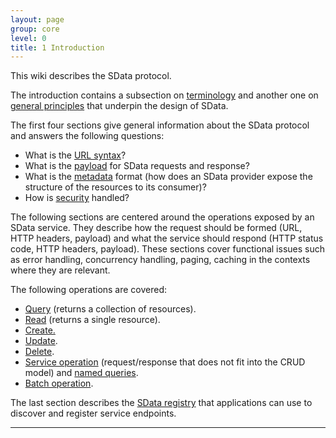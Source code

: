 ```yaml
---
layout: page
group: core
level: 0
title: 1 Introduction
---
```


This wiki describes the SData protocol.

The introduction contains a subsection on [terminology]({{site.baseurl}}/pages/core/0101/ "1.1 Terminology") and another one on [general principles]({{site.baseurl}}/pages/core/0102/ "1.2 General Principles") that underpin the design of SData.

The first four sections give general information about the SData protocol and answers the following questions:

*   What is the [URL syntax]({{site.baseurl}}/pages/core/0200/ "2  Anatomy of an SData URL")?
*   What is the [payload]({{site.baseurl}}/pages/core/0300/ "3 Anatomy of an SData Feed") for SData requests and response?
*   What is the [metadata]({{site.baseurl}}/pages/core/0400/ "4 Metadata") format (how does an SData provider expose the structure of the resources to its consumer)?
*   How is [security]({{site.baseurl}}/pages/core/0500/ "5 Security") handled?

The following sections are centered around the operations exposed by an SData service. They describe how the request should be formed (URL, HTTP headers, payload) and what the service should respond (HTTP status code, HTTP headers, payload). These sections cover functional issues such as error handling, concurrency handling, paging, caching in the contexts where they are relevant.

The following operations are covered:

*   [Query]({{site.baseurl}}/pages/core/0600/ "6 Queries") (returns a collection of resources).
*   [Read]({{site.baseurl}}/pages/core/0700/ "7 Read Operation") (returns a single resource).
*   [Create. ]({{site.baseurl}}/pages/core/0800/ "8 Create Operation")
*   [Update]({{site.baseurl}}/pages/core/0900/ "9 Update Operation").
*   [Delete]({{site.baseurl}}/pages/core/1000/ "10 Delete Operation").
*   [Service operation]({{site.baseurl}}/pages/core/1100/ "11 Service Operations") (request/response that does not fit into the CRUD model) and [named queries]({{site.baseurl}}/pages/core/1200/ "12 Named Queries").
*   [Batch operation]({{site.baseurl}}/pages/core/1300/ "13 Batch Operations").

The last section describes the [SData registry]({{site.baseurl}}/pages/core/1400/ "14 SData Registry")
that applications can use to discover and register service endpoints.

* * *